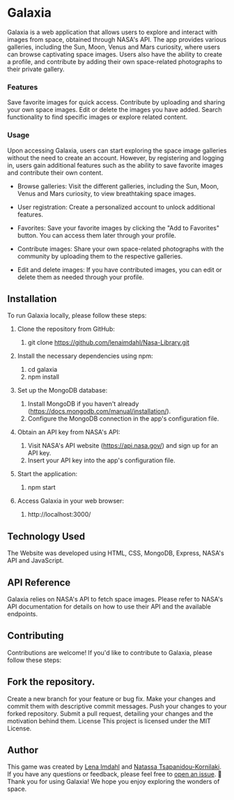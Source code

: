 # Galaxia

Galaxia is a web application that allows users to explore and interact with images from space, obtained through NASA's API. The app provides various galleries, including the Sun, Moon, Venus and Mars curiosity, where users can browse captivating space images. Users also have the ability to create a profile, and contribute by adding their own space-related photographs to their private gallery.

### Features

Save favorite images for quick access.
Contribute by uploading and sharing your own space images.
Edit or delete the images you have added.
Search functionality to find specific images or explore related content.

### Usage

Upon accessing Galaxia, users can start exploring the space image galleries without the need to create an account. However, by registering and logging in, users gain additional features such as the ability to save favorite images and contribute their own content.

- Browse galleries: Visit the different galleries, including the Sun, Moon, Venus and Mars curiosity, to view breathtaking space images.

- User registration: Create a personalized account to unlock additional features.

- Favorites: Save your favorite images by clicking the "Add to Favorites" button. You can access them later through your profile.

- Contribute images: Share your own space-related photographs with the community by uploading them to the respective galleries.

- Edit and delete images: If you have contributed images, you can edit or delete them as needed through your profile.

## Installation

To run Galaxia locally, please follow these steps:

1. Clone the repository from GitHub:

   1. git clone https://github.com/lenaimdahl/Nasa-Library.git

2. Install the necessary dependencies using npm:

   1. cd galaxia
   1. npm install

3. Set up the MongoDB database:

   1. Install MongoDB if you haven't already (https://docs.mongodb.com/manual/installation/).
   1. Configure the MongoDB connection in the app's configuration file.

4. Obtain an API key from NASA's API:

   1. Visit NASA's API website (https://api.nasa.gov/) and sign up for an API key.
   1. Insert your API key into the app's configuration file.

5. Start the application:

   1. npm start

6. Access Galaxia in your web browser:
   1. http://localhost:3000/

## Technology Used

The Website was developed using HTML, CSS, MongoDB, Express, NASA's API and JavaScript.

## API Reference

Galaxia relies on NASA's API to fetch space images. Please refer to NASA's API documentation for details on how to use their API and the available endpoints.

## Contributing

Contributions are welcome! If you'd like to contribute to Galaxia, please follow these steps:

## Fork the repository.

Create a new branch for your feature or bug fix.
Make your changes and commit them with descriptive commit messages.
Push your changes to your forked repository.
Submit a pull request, detailing your changes and the motivation behind them.
License
This project is licensed under the MIT License.

## Author

This game was created by [Lena Imdahl](https://github.com/lenaimdahl) and [Natassa Tsapanidou-Kornilaki](https://github.com/natko22). If you have any questions or feedback, please feel free to [open an issue](https://github.com/lenaimdahl/Nasa-Library/tree/main). 🙂
Thank you for using Galaxia! We hope you enjoy exploring the wonders of space.
